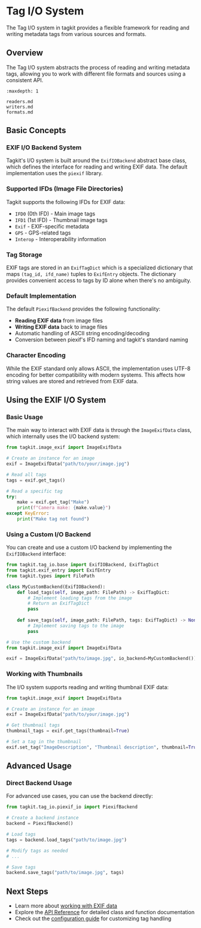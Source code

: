# Tag I/O System

The Tag I/O system in tagkit provides a flexible framework for reading and writing metadata tags from various sources and formats.

## Overview

The Tag I/O system abstracts the process of reading and writing metadata tags, allowing you to work with different file formats and sources using a consistent API.

```{toctree}
:maxdepth: 1

readers.md
writers.md
formats.md
```

## Basic Concepts

### EXIF I/O Backend System

Tagkit's I/O system is built around the `ExifIOBackend` abstract base class, which defines the interface for reading and writing EXIF data. The default implementation uses the `piexif` library.

### Supported IFDs (Image File Directories)

Tagkit supports the following IFDs for EXIF data:

- `IFD0` (0th IFD) - Main image tags
- `IFD1` (1st IFD) - Thumbnail image tags
- `Exif` - EXIF-specific metadata
- `GPS` - GPS-related tags
- `Interop` - Interoperability information

### Tag Storage

EXIF tags are stored in an `ExifTagDict` which is a specialized dictionary that maps `(tag_id, ifd_name)` tuples to `ExifEntry` objects. The dictionary provides convenient access to tags by ID alone when there's no ambiguity.

### Default Implementation

The default `PiexifBackend` provides the following functionality:

- **Reading EXIF data** from image files
- **Writing EXIF data** back to image files
- Automatic handling of ASCII string encoding/decoding
- Conversion between piexif's IFD naming and tagkit's standard naming

### Character Encoding

While the EXIF standard only allows ASCII, the implementation uses UTF-8 encoding for better compatibility with modern systems. This affects how string values are stored and retrieved from EXIF data.

## Using the EXIF I/O System

### Basic Usage

The main way to interact with EXIF data is through the `ImageExifData` class, which internally uses the I/O backend system:

```python
from tagkit.image_exif import ImageExifData

# Create an instance for an image
exif = ImageExifData("path/to/your/image.jpg")

# Read all tags
tags = exif.get_tags()

# Read a specific tag
try:
    make = exif.get_tag("Make")
    print(f"Camera make: {make.value}")
except KeyError:
    print("Make tag not found")
```

### Using a Custom I/O Backend

You can create and use a custom I/O backend by implementing the `ExifIOBackend` interface:

```python
from tagkit.tag_io.base import ExifIOBackend, ExifTagDict
from tagkit.exif_entry import ExifEntry
from tagkit.types import FilePath

class MyCustomBackend(ExifIOBackend):
    def load_tags(self, image_path: FilePath) -> ExifTagDict:
        # Implement loading tags from the image
        # Return an ExifTagDict
        pass
        
    def save_tags(self, image_path: FilePath, tags: ExifTagDict) -> None:
        # Implement saving tags to the image
        pass

# Use the custom backend
from tagkit.image_exif import ImageExifData

exif = ImageExifData("path/to/image.jpg", io_backend=MyCustomBackend())
```

### Working with Thumbnails

The I/O system supports reading and writing thumbnail EXIF data:

```python
from tagkit.image_exif import ImageExifData

# Create an instance for an image
exif = ImageExifData("path/to/your/image.jpg")

# Get thumbnail tags
thumbnail_tags = exif.get_tags(thumbnail=True)

# Set a tag in the thumbnail
exif.set_tag("ImageDescription", "Thumbnail description", thumbnail=True)
```

## Advanced Usage

### Direct Backend Usage

For advanced use cases, you can use the backend directly:

```python
from tagkit.tag_io.piexif_io import PiexifBackend

# Create a backend instance
backend = PiexifBackend()

# Load tags
tags = backend.load_tags("path/to/image.jpg")

# Modify tags as needed
# ...

# Save tags
backend.save_tags("path/to/image.jpg", tags)
```

## Next Steps

- Learn more about [working with EXIF data](../tutorials/basic_exif_operations.md)
- Explore the [API Reference](../api.md) for detailed class and function documentation
- Check out the [configuration guide](../configuration.md) for customizing tag handling
